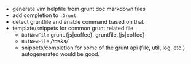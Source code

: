 
- generate vim helpfile from grunt doc markdown files
- add completion to `:Grunt`
- detect gruntfile and enable command based on that
- template/snippets for common grunt related file
  - `BufNewFile` grunt.{js|coffee}, gruntfile.{js|coffee}
  - `BufNewFile` */tasks/*
  - snippets/completion for some of the grunt api (file, util, log, etc.) autogenerated would be good.
